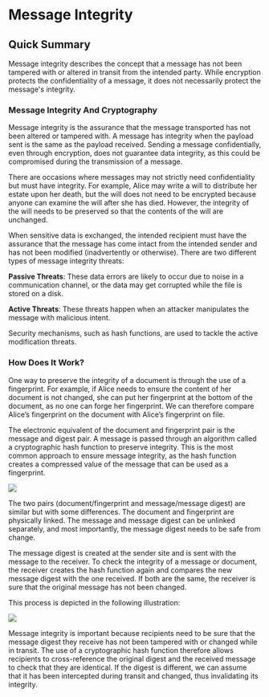 # Message Integrity

## Quick Summary
Message integrity describes the concept that a message has not been tampered with or altered in transit from the intended party. While encryption protects the confidentiality of a message, it does not necessarily protect the message's integrity.

### Message Integrity And Cryptography
Message integrity is the assurance that the message transported has not been altered or tampered with. A message has integrity when the payload sent is the same as the payload received. Sending a message confidentially, even through encryption, does not guarantee data integrity, as this could be compromised during the transmission of a message.

There are occasions where messages may not strictly need confidentiality but must have integrity. For example, Alice may write a will to distribute her estate upon her death, but the will does not need to be encrypted because anyone can examine the will after she has died. However, the integrity of the will needs to be preserved so that the contents of the will are unchanged.

When sensitive data is exchanged, the intended recipient must have the assurance that the message has come intact from the intended sender and has not been modified (inadvertently or otherwise). There are two different types of message integrity threats:

**Passive Threats**: These data errors are likely to occur due to noise in a communication channel, or the data may get corrupted while the file is stored on a disk.

**Active Threats**: These threats happen when an attacker manipulates the message with malicious intent.

Security mechanisms, such as hash functions, are used to tackle the active modification threats.

### How Does It Work?
One way to preserve the integrity of a document is through the use of a fingerprint. For example, if Alice needs to ensure the content of her document is not changed, she can put her fingerprint at the bottom of the document, as no one can forge her fingerprint. We can therefore compare Alice’s fingerprint on the document with Alice’s fingerprint on file.

The electronic equivalent of the document and fingerprint pair is the message and digest pair. A message is passed through an algorithm called a cryptographic hash function to preserve integrity. This is the most common approach to ensure message integrity, as the hash function creates a compressed value of the message that can be used as a fingerprint.

<img src="https://il-labforge-assets.origin.immersivelabs.team/uploads/wAqJfpcPnxE8MYU4CVSaAgXPpSQeZvp5DvVSRM_ZNEk.png">

The two pairs (document/fingerprint and message/message digest) are similar but with some differences. The document and fingerprint are physically linked. The message and message digest can be unlinked separately, and most importantly, the message digest needs to be safe from change.

The message digest is created at the sender site and is sent with the message to the receiver. To check the integrity of a message or document, the receiver creates the hash function again and compares the new message digest with the one received. If both are the same, the receiver is sure that the original message has not been changed.

This process is depicted in the following illustration:

<img src="https://il-labforge-assets.origin.immersivelabs.team/uploads/_Gdh6kt4eH1CfpwjoDbXTednjaejujVJ0M8KzYNKuDg.png">

Message integrity is important because recipients need to be sure that the message digest they receive has not been tampered with or changed while in transit. The use of a cryptographic hash function therefore allows recipients to cross-reference the original digest and the received message to check that they are identical. If the digest is different, we can assume that it has been intercepted during transit and changed, thus invalidating its integrity.